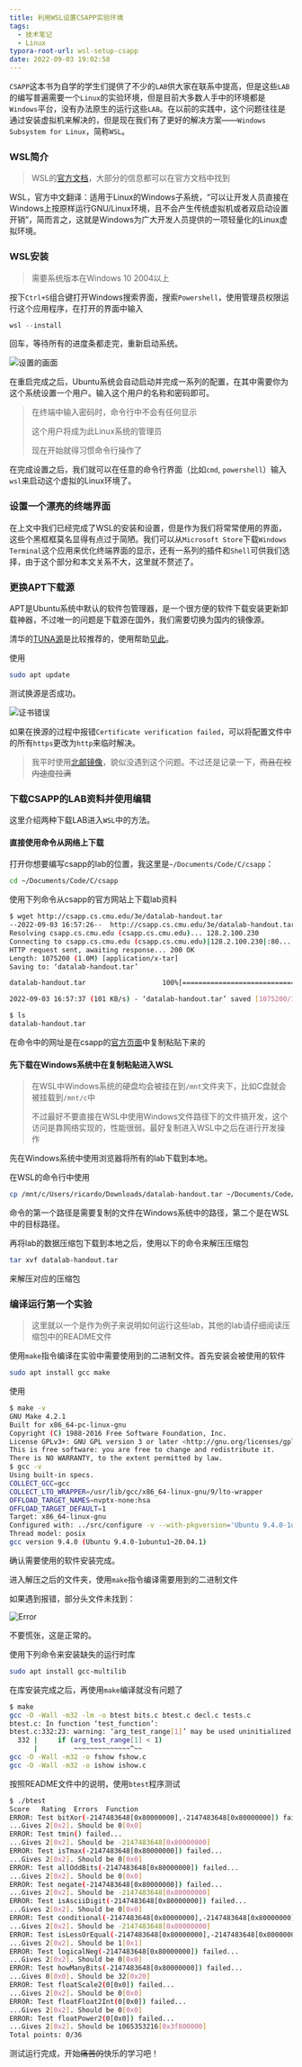 ```yaml
---
title: 利用WSL设置CSAPP实验环境
tags:
  - 技术笔记
  - Linux
typora-root-url: wsl-setup-csapp
date: 2022-09-03 19:02:58
---
```


`CSAPP`这本书为自学的学生们提供了不少的`LAB`供大家在联系中提高，但是这些`LAB`的编写普遍需要一个`Linux`的实验环境，但是目前大多数人手中的环境都是`Windows`平台，没有办法原生的运行这些`LAB`。在以前的实践中，这个问题往往是通过安装虚拟机来解决的，但是现在我们有了更好的解决方案——`Windows Subsystem for Linux`，简称`WSL`。

<!--more-->

### WSL简介

> WSL的[官方文档](https://docs.microsoft.com/zh-cn/windows/wsl)，大部分的信息都可以在官方文档中找到

WSL，官方中文翻译：适用于Linux的Windows子系统，“可以让开发人员直接在Windows上按原样运行GNU/Linux环境，且不会产生传统虚拟机或者双启动设置开销”，简而言之，这就是Windows为广大开发人员提供的一项轻量化的Linux虚拟环境。

### WSL安装

> 需要系统版本在Windows 10 2004以上

按下`Ctrl+S`组合键打开Windows搜索界面，搜索`Powershell`，使用管理员权限运行这个应用程序，在打开的界面中输入

```powershell
wsl --install
```

回车，等待所有的进度条都走完，重新启动系统。

![设置的画面](1.png)

在重启完成之后，Ubuntu系统会自动启动并完成一系列的配置，在其中需要你为这个系统设置一个用户。输入这个用户的名称和密码即可。

> 在终端中输入密码时，命令行中不会有任何显示
>
> 这个用户将成为此Linux系统的管理员
>
> 现在开始就得习惯命令行操作了

在完成设置之后，我们就可以在任意的命令行界面（比如`cmd`, `powershell`）输入`wsl`来启动这个虚拟的Linux环境了。

### 设置一个漂亮的终端界面

在上文中我们已经完成了WSL的安装和设置，但是作为我们将常常使用的界面，这些个黑框框莫名显得有点过于简陋。我们可以从`Microsoft Store`下载`Windows Terminal`这个应用来优化终端界面的显示，还有一系列的插件和`Shell`可供我们选择，由于这个部分和本文关系不大，这里就不赘述了。

### 更换APT下载源

APT是Ubuntu系统中默认的软件包管理器，是一个很方便的软件下载安装更新卸载神器，不过唯一的问题是下载源在国外，我们需要切换为国内的镜像源。

清华的[TUNA源](https://mirrors.tuna.tsinghua.edu.cn/)是比较推荐的，使用帮助[见此](https://mirrors.tuna.tsinghua.edu.cn/help/ubuntu/)。

使用

```bash
sudo apt update
```

测试换源是否成功。

![证书错误](2.png)

如果在换源的过程中报错`Certificate verification failed`，可以将配置文件中的所有`https`更改为`http`来临时解决。

> 我平时使用[北邮镜像](https://mirrors.bupt.edu.cn/)，貌似没遇到这个问题。不过还是记录一下，~~而且在校内速度拉满~~

### 下载CSAPP的LAB资料并使用编辑

这里介绍两种下载LAB进入`WSL`中的方法。

#### 直接使用命令从网络上下载

打开你想要编写csapp的lab的位置，我这里是`~/Documents/Code/C/csapp`：

```bash
cd ~/Documents/Code/C/csapp
```

使用下列命令从csapp的官方网站上下载lab资料

```bash
$ wget http://csapp.cs.cmu.edu/3e/datalab-handout.tar
--2022-09-03 16:57:26--  http://csapp.cs.cmu.edu/3e/datalab-handout.tar
Resolving csapp.cs.cmu.edu (csapp.cs.cmu.edu)... 128.2.100.230
Connecting to csapp.cs.cmu.edu (csapp.cs.cmu.edu)|128.2.100.230|:80... connected.
HTTP request sent, awaiting response... 200 OK
Length: 1075200 (1.0M) [application/x-tar]
Saving to: ‘datalab-handout.tar’

datalab-handout.tar                   100%[=======================================================================>]   1.03M   103KB/s    in 10s

2022-09-03 16:57:37 (101 KB/s) - ‘datalab-handout.tar’ saved [1075200/1075200]

$ ls
datalab-handout.tar
```

在命令中的网址是在csapp的[官方页面](http://csapp.cs.cmu.edu/3e/labs.html)中复制粘贴下来的

#### 先下载在Windows系统中在复制粘贴进入WSL

> 在WSL中Windows系统的硬盘均会被挂在到`/mnt`文件夹下，比如C盘就会被挂载到`/mnt/c`中
>
> 不过最好不要直接在WSL中使用Windows文件路径下的文件搞开发，这个访问是靠网络实现的，性能很弱。最好复制进入WSL中之后在进行开发操作

先在Windows系统中使用浏览器将所有的lab下载到本地。

在WSL的命令行中使用

```bash
cp /mnt/c/Users/ricardo/Downloads/datalab-handout.tar ~/Documents/Code/C/csapp
```

命令的第一个路径是需要复制的文件在Windows系统中的路径，第二个是在WSL中的目标路径。

再将lab的数据压缩包下载到本地之后，使用以下的命令来解压压缩包

```bash
tar xvf datalab-handout.tar
```

来解压对应的压缩包

### 编译运行第一个实验

> 这里就以一个是作为例子来说明如何运行这些lab，其他的lab请仔细阅读压缩包中的README文件

使用`make`指令编译在实验中需要使用到的二进制文件。首先安装会被使用的软件

```bash
sudo apt install gcc make
```

使用

```bash
$ make -v
GNU Make 4.2.1
Built for x86_64-pc-linux-gnu
Copyright (C) 1988-2016 Free Software Foundation, Inc.
License GPLv3+: GNU GPL version 3 or later <http://gnu.org/licenses/gpl.html>
This is free software: you are free to change and redistribute it.
There is NO WARRANTY, to the extent permitted by law.
$ gcc -v
Using built-in specs.
COLLECT_GCC=gcc
COLLECT_LTO_WRAPPER=/usr/lib/gcc/x86_64-linux-gnu/9/lto-wrapper
OFFLOAD_TARGET_NAMES=nvptx-none:hsa
OFFLOAD_TARGET_DEFAULT=1
Target: x86_64-linux-gnu
Configured with: ../src/configure -v --with-pkgversion='Ubuntu 9.4.0-1ubuntu1~20.04.1' --with-bugurl=file:///usr/share/doc/gcc-9/README.Bugs --enable-languages=c,ada,c++,go,brig,d,fortran,objc,obj-c++,gm2 --prefix=/usr --with-gcc-major-version-only --program-suffix=-9 --program-prefix=x86_64-linux-gnu- --enable-shared --enable-linker-build-id --libexecdir=/usr/lib --without-included-gettext --enable-threads=posix --libdir=/usr/lib --enable-nls --enable-clocale=gnu --enable-libstdcxx-debug --enable-libstdcxx-time=yes --with-default-libstdcxx-abi=new --enable-gnu-unique-object --disable-vtable-verify --enable-plugin --enable-default-pie --with-system-zlib --with-target-system-zlib=auto --enable-objc-gc=auto --enable-multiarch --disable-werror --with-arch-32=i686 --with-abi=m64 --with-multilib-list=m32,m64,mx32 --enable-multilib --with-tune=generic --enable-offload-targets=nvptx-none=/build/gcc-9-Av3uEd/gcc-9-9.4.0/debian/tmp-nvptx/usr,hsa --without-cuda-driver --enable-checking=release --build=x86_64-linux-gnu --host=x86_64-linux-gnu --target=x86_64-linux-gnu
Thread model: posix
gcc version 9.4.0 (Ubuntu 9.4.0-1ubuntu1~20.04.1)
```

确认需要使用的软件安装完成。

进入解压之后的文件夹，使用`make`指令编译需要用到的二进制文件

如果遇到报错，部分头文件未找到：

![Error](3.png)

不要慌张，这是正常的。

使用下列命令来安装缺失的运行时库

```bash
sudo apt install gcc-multilib
```

在库安装完成之后，再使用`make`编译就没有问题了

```bash
$ make
gcc -O -Wall -m32 -lm -o btest bits.c btest.c decl.c tests.c
btest.c: In function ‘test_function’:
btest.c:332:23: warning: ‘arg_test_range[1]’ may be used uninitialized in this function [-Wmaybe-uninitialized]
  332 |     if (arg_test_range[1] < 1)
      |         ~~~~~~~~~~~~~~^~~
gcc -O -Wall -m32 -o fshow fshow.c
gcc -O -Wall -m32 -o ishow ishow.c
```

按照README文件中的说明，使用`btest`程序测试

```bash
$ ./btest
Score   Rating  Errors  Function
ERROR: Test bitXor(-2147483648[0x80000000],-2147483648[0x80000000]) failed...
...Gives 2[0x2]. Should be 0[0x0]
ERROR: Test tmin() failed...
...Gives 2[0x2]. Should be -2147483648[0x80000000]
ERROR: Test isTmax(-2147483648[0x80000000]) failed...
...Gives 2[0x2]. Should be 0[0x0]
ERROR: Test allOddBits(-2147483648[0x80000000]) failed...
...Gives 2[0x2]. Should be 0[0x0]
ERROR: Test negate(-2147483648[0x80000000]) failed...
...Gives 2[0x2]. Should be -2147483648[0x80000000]
ERROR: Test isAsciiDigit(-2147483648[0x80000000]) failed...
...Gives 2[0x2]. Should be 0[0x0]
ERROR: Test conditional(-2147483648[0x80000000],-2147483648[0x80000000],-2147483648[0x80000000]) failed...
...Gives 2[0x2]. Should be -2147483648[0x80000000]
ERROR: Test isLessOrEqual(-2147483648[0x80000000],-2147483648[0x80000000]) failed...
...Gives 2[0x2]. Should be 1[0x1]
ERROR: Test logicalNeg(-2147483648[0x80000000]) failed...
...Gives 2[0x2]. Should be 0[0x0]
ERROR: Test howManyBits(-2147483648[0x80000000]) failed...
...Gives 0[0x0]. Should be 32[0x20]
ERROR: Test floatScale2(0[0x0]) failed...
...Gives 2[0x2]. Should be 0[0x0]
ERROR: Test floatFloat2Int(0[0x0]) failed...
...Gives 2[0x2]. Should be 0[0x0]
ERROR: Test floatPower2(0[0x0]) failed...
...Gives 2[0x2]. Should be 1065353216[0x3f800000]
Total points: 0/36
```

测试运行完成，开始~~痛苦的~~快乐的学习吧！

